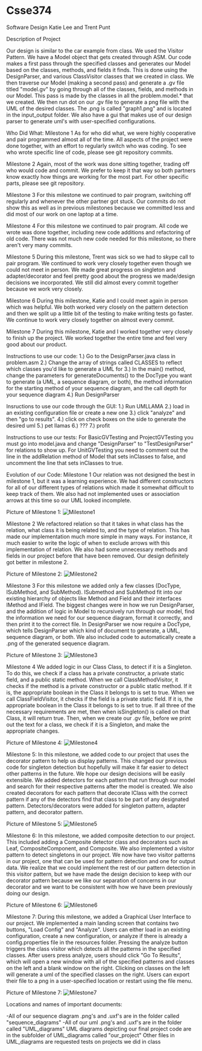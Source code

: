 # Csse374
Software Design
Katie Lee and Trent Punt

Description of Project

Our design is similar to the car example from class. We used the Visitor Pattern. We have a Model object that gets created through ASM. Our code makes a first pass through the specified classes and generates our Model based on the classes, methods, and fields it finds. This is done using the DesignParser, and various ClassVisitor classes that we created in class. We then traverse our Model (making a second pass) and generate a .gv file titled "model.gv" by going through all of the classes, fields, and methods in our Model. This pass is made by the classes in all the problem.model.* that we created. We then run dot on our .gv file to generate a png file with the UML of the desired classes. The .png is called "graph1.png" and is located in the input_output folder. We also have a gui that makes use of our design parser to generate uml's with user-specified configurations.

Who Did What:
Milestone 1
As for who did what, we were highly cooperative and pair programmed almost all of the time. All aspects of the project were done together, with an effort to regularly switch who was coding. To see who wrote specific line of code, please see git repository commits.

Milestone 2
Again, most of the work was done sitting together, trading off who would code and commit. We prefer to keep it that way so both partners know exactly how things are working for the most part. For other specific parts, please see git repository.

Milestone 3
For this milestone we continued to pair program, switching off regularly and whenever the other partner got stuck. Our commits do not show this as well as in previous milestones because we committed less and did most of our work on one laptop at a time.

Milestone 4
For this milestone we continued to pair program. All code we wrote was done together, including new code additions and refactoring of old code. There was not much new code needed for this milestone, so there aren't very many commits.

Milestone 5
During this milestone, Trent was sick so we had to skype call to pair program. We continued to work very closely together even though we could not meet in person. We made great progress on singleton and adapter/decorator and feel pretty good about the progress we made/design decisions we incorporated. We still did almost every commit together because we work very closely.

Milestone 6
During this milestone, Katie and I could meet again in person which was helpful. We both worked very closely on the pattern detection and then we split up a little bit of the testing to make writing tests go faster. We continue to work very closely together on almost every commit. 

Milestone 7
During this milestone, Katie and I worked together very closely to finish up the project. We worked together the entire time and feel very good about our product.

Instructions to use our code:
1.) Go to the DesignParser.java class in problem.asm
2.) Change the array of strings called CLASSES to reflect which classes you'd like to generate a UML for
3.) In the main() method, change the parameters for generateDocuments() to the DocType you want to generate (a UML, a sequence diagram, or both), the method information for the starting method of your sequence diagram, and the call depth for your sequence diagram
4.) Run DesignParser

Insructions to use our code through the GUI:
1.) Run UMLLAMA
2.) load in an existing configuration file or create a new one
3.) click "analyze" and then "go to results".
4.) click on check boxes on the side to generate the desired uml
5.) pet llamas
6.) ???
7.) profit

Instructions to use our tests:
For BasicGVTesting and ProjectGVTesting you must go into model.java and change "DesignParser" to "TestDesignParser" for relations to show up. For UnitGVTesting you need to comment out the line in the addRelation method of Model that sets inClasses to false, and uncomment the line that sets inClasses to true.

Evolution of our Code:
Milestone 1
Our relation was not designed the best in milestone 1, but it was a learning experience. We had different constructors for all of our different types of relations which made it somewhat difficult to keep track of them. We also had not implemented uses or association arrows at this time so our UML looked incomplete. 

Picture of Milestone 1:
![Milestone1](./UML_diagrams/our_project/FinalProjectUML_M1.png)

Milestone 2
We refactored relation so that it takes in what class has the relation, what class it is being related to, and the type of relation. This has made our implementation much more simple in many ways. For instance, it much easier to write the logic of when to exclude arrows with this implementation of relation. We also had some unnecessary methods and fields in our project before that have been removed. Our design definitely got better in milestone 2.

Picture of Milestone 2:
![Milestone2](./UML_diagrams/our_project/FinalProjectUML_M2.png)

Milestone 3
For this milestone we added only a few classes (DocType, ISubMethod, and SubMethod). ISubmethod and SubMethod fit into our existing hierarchy of objects like Method and Field and their interfaces IMethod and IField. The biggest changes were in how we run DesignParser, and the addition of logic in Model to recursively run through our model, find the information we need for our sequence diagram, format it correctly, and then print it to the correct file. In DesignParser we now require a DocType, which tells DesignParser which kind of document to generate, a UML, sequence diagram, or both. We also included code to automatically create a .png of the generated sequence diagram.

Picture of Milestone 3:
![Milestone3](./UML_diagrams/our_project/FinalProjectUML_M3.png)

Milestone 4
We added logic in our Class Class, to detect if it is a Singleton. To do this, we check if a class has a private constructor, a private static field, and a public static method. When we call ClassMethodVisitor, it checks if the method is a private constructor or a public static method. If it is, the appropriate boolean in the Class it belongs to is set to true. When we call ClassFieldVisitor, it checks if the field is a private static field. If it is, the appropriate boolean in the Class it belongs to is set to true. If all three of the necessary requirements are met, then when isSingleton() is called on that Class, it will return true. Then, when we create our .gv file, before we print out the text for a class, we check if it is a Singleton, and make the appropriate changes. 

Picture of Milestone 4:
![Milestone4](./UML_diagrams/our_project/FinalProjectUML_M4.png)

Milestone 5:
In this milestone, we added code to our project that uses the decorator pattern to help us display patterns. This changed our previous code for singleton detection but hopefully will make it far easier to detect other patterns in the future. We hope our design decisions will be easily extensible. We added detectors for each pattern that run through our model and search for their respective patterns after the model is created. We also created decorators for each pattern that decorate IClass with the correct pattern if any of the detectors find that class to be part of any designated pattern. Detectors/decorators were added for singleton pattern, adapter pattern, and decorator pattern.

Picture of Milestone 5:
![Milestone5](./UML_diagrams/our_project/FinalProjectUML_M5.png)

Milestone 6:
In this milestone, we added composite detection to our project. This included adding a Composite detector class and decorators such as Leaf, CompositeComponent, and Composite. We also implemented a visitor pattern to detect singletons in our project. We now have two visitor patterns in our project, one that can be used for pattern detection and one for output data. We realize that we could implement the rest of our pattern detection in this visitor pattern, but we have made the design decision to keep with our decorator pattern because we like our separation of concerns in our decorator and we want to be consistent with how we have been previously doing our design. 

Picture of Milestone 6:
![Milestone6](./UML_diagrams/our_project/FinalProjectUML_M6.png)

Milestone 7:
During this milestone, we added a Graphical User Interface to our project. We implemented a main landing screen that contains two buttons, "Load Config" and "Analyze". Users can either load in an existing configuration, create a new configuration, or analyze if there is already a config.properties file in the resources folder. Pressing the analyze button triggers the class visitor which detects all the patterns in the specified classes. After users press analyze, users should click "Go To Results", which will open a new window with all of the specified patterns and classes on the left and a blank window on the right. Clicking on classes on the left will generate a uml of the specified classes on the right. Users can export their file to a png in a user-specified location or restart using the file menu.

Picture of Milestone 7:
![Milestone7](./UML_diagrams/our_project/FinalProjectUML_M7.png)

Locations and names of important documents:

-All of our sequence diagram .png's and .uxf's are in the folder called "sequence_diagrams"
-All of our uml .png's and .uxf's are in the folder called "UML_diagrams"
UML diagrams depicting our final project code are in the subfolder of UML_diagrams called "our_project"
Other files in UML_diagrams are requested tests on projects we did in class